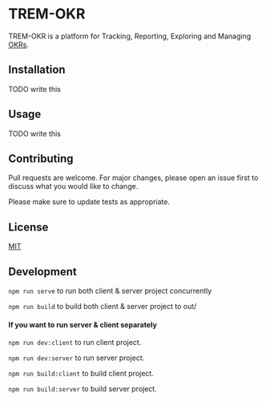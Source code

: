 # TREM-OKR

TREM-OKR is a platform for Tracking, Reporting, Exploring and Managing [OKRs](https://en.wikipedia.org/wiki/OKR).

## Installation

TODO write this

## Usage

TODO write this

## Contributing

Pull requests are welcome. For major changes, please open an issue first to discuss what you would like to change.

Please make sure to update tests as appropriate.

## License

[MIT](https://choosealicense.com/licenses/mit/)

## Development

`npm run serve` to run both client & server project concurrently

`npm run build` to build both client & server project to out/

#### If you want to run server & client separately

`npm run dev:client` to run client project.

`npm run dev:server` to run server project.

`npm run build:client` to build client project.

`npm run build:server` to build server project.
